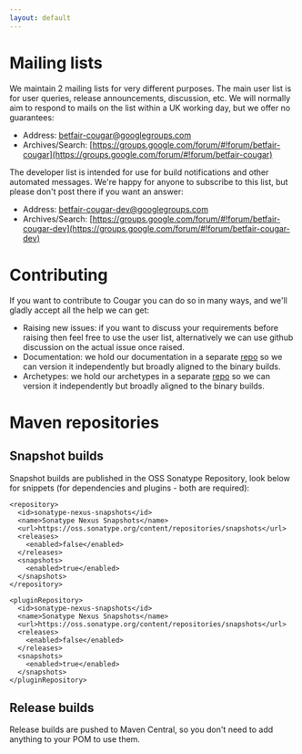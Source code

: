 ```yaml
---
layout: default
---
```

# Mailing lists

We maintain 2 mailing lists for very different purposes. The main user list is for user queries, release announcements, discussion, etc. We will normally aim to respond to mails on the list within a UK working day, but we offer no guarantees:

* Address: [betfair-cougar@googlegroups.com](mailto:betfair-cougar@googlegroups.com)
* Archives/Search: [https://groups.google.com/forum/#!forum/betfair-cougar](https://groups.google.com/forum/#!forum/betfair-cougar)

The developer list is intended for use for build notifications and other automated messages. We're happy for anyone to subscribe to this list, but please don't post there if you want an answer:

* Address: [betfair-cougar-dev@googlegroups.com](mailto:betfair-cougar-dev@googlegroups.com)
* Archives/Search: [https://groups.google.com/forum/#!forum/betfair-cougar-dev](https://groups.google.com/forum/#!forum/betfair-cougar-dev)

# Contributing

If you want to contribute to Cougar you can do so in many ways, and we'll gladly accept all the help we can get:
* Raising new issues: if you want to discuss your requirements before raising then feel free to use the user list, alternatively we can use github discussion on the actual issue once raised.
* Documentation: we hold our documentation in a separate [repo](http://github.com/betfair/cougar-documentation) so we can version it independently but broadly aligned to the binary builds.
* Archetypes: we hold our archetypes in a separate [repo](http://github.com/betfair/cougar-archetypes) so we can version it independently but broadly aligned to the binary builds.

# Maven repositories

## Snapshot builds

Snapshot builds are published in the OSS Sonatype Repository, look below for snippets (for dependencies and plugins - both are required):

```
<repository>
  <id>sonatype-nexus-snapshots</id>
  <name>Sonatype Nexus Snapshots</name>
  <url>https://oss.sonatype.org/content/repositories/snapshots</url>
  <releases>
    <enabled>false</enabled>
  </releases>
  <snapshots>
    <enabled>true</enabled>
  </snapshots>
</repository>
```

```
<pluginRepository>
  <id>sonatype-nexus-snapshots</id>
  <name>Sonatype Nexus Snapshots</name>
  <url>https://oss.sonatype.org/content/repositories/snapshots</url>
  <releases>
    <enabled>false</enabled>
  </releases>
  <snapshots>
    <enabled>true</enabled>
  </snapshots>
</pluginRepository>
```

## Release builds

Release builds are pushed to Maven Central, so you don't need to add anything to your POM to use them.

